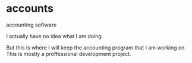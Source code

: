 # accounts
accounting software

I actually have no idea what I am doing.

But this is where I will keep the accounting program that I am working on. This is mostly a proffessional development project.
